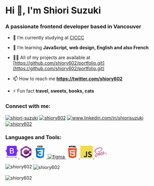 <h1 align="left">Hi 👋, I'm Shiori Suzuki</h1>
<h3 align="left">A passionate frontend developer based in Vancouver</h3>

- 🔭 I’m currently studying at [CICCC](https://ciccc.ca/)

- 🌱 I’m learning **JavaScript, web design, English and also French**

- 👨‍💻 All of my projects are available at [https://github.com/shiory602/portfolio.git](https://github.com/shiory602/portfolio.git)

- 📫 How to reach me **https://twitter.com/shiory602**

- ⚡ Fun fact **travel, sweets, books, cats**

<h3 align="left">Connect with me:</h3>
<p align="left">
<a href="https://codepen.io/shiori-suzuki" target="blank"><img align="center" src="https://cdn.jsdelivr.net/npm/simple-icons@3.0.1/icons/codepen.svg" alt="shiori-suzuki" height="30" width="40" /></a>
<a href="https://twitter.com/shiory602" target="blank"><img align="center" src="https://cdn.jsdelivr.net/npm/simple-icons@3.0.1/icons/twitter.svg" alt="shiory602" height="30" width="40" /></a>
<a href="https://linkedin.com/in/www.linkedin.com/in/shiorisuzuki" target="blank"><img align="center" src="https://cdn.jsdelivr.net/npm/simple-icons@3.0.1/icons/linkedin.svg" alt="www.linkedin.com/in/shiorisuzuki" height="30" width="40" /></a>
<a href="https://instagram.com/shiory602" target="blank"><img align="center" src="https://cdn.jsdelivr.net/npm/simple-icons@3.0.1/icons/instagram.svg" alt="shiory602" height="30" width="40" /></a>
</p>

<h3 align="left">Languages and Tools:</h3>
<p align="left"> <a href="https://getbootstrap.com" target="_blank"> <img src="https://raw.githubusercontent.com/devicons/devicon/master/icons/bootstrap/bootstrap-plain-wordmark.svg" alt="bootstrap" width="40" height="40"/> </a> <a href="https://www.w3schools.com/cs/" target="_blank"> <img src="https://raw.githubusercontent.com/devicons/devicon/master/icons/csharp/csharp-original.svg" alt="csharp" width="40" height="40"/> </a> <a href="https://www.w3schools.com/css/" target="_blank"> <img src="https://raw.githubusercontent.com/devicons/devicon/master/icons/css3/css3-original-wordmark.svg" alt="css3" width="40" height="40"/> </a> <a href="https://www.figma.com/" target="_blank"> <img src="https://www.vectorlogo.zone/logos/figma/figma-icon.svg" alt="figma" width="40" height="40"/> </a> <a href="https://www.w3.org/html/" target="_blank"> <img src="https://raw.githubusercontent.com/devicons/devicon/master/icons/html5/html5-original-wordmark.svg" alt="html5" width="40" height="40"/> </a> <a href="https://developer.mozilla.org/en-US/docs/Web/JavaScript" target="_blank"> <img src="https://raw.githubusercontent.com/devicons/devicon/master/icons/javascript/javascript-original.svg" alt="javascript" width="40" height="40"/> </a> <a href="https://sass-lang.com" target="_blank"> <img src="https://raw.githubusercontent.com/devicons/devicon/master/icons/sass/sass-original.svg" alt="sass" width="40" height="40"/> </a> </p>

<p><img align="left" src="https://github-readme-stats.vercel.app/api/top-langs?username=shiory602&show_icons=true&locale=en&layout=compact" alt="shiory602" /></p>

<p>&nbsp;<img align="center" src="https://github-readme-stats.vercel.app/api?username=shiory602&show_icons=true&locale=en" alt="shiory602" /></p>

<p><img align="center" src="https://github-readme-streak-stats.herokuapp.com/?user=shiory602&" alt="shiory602" /></p>
